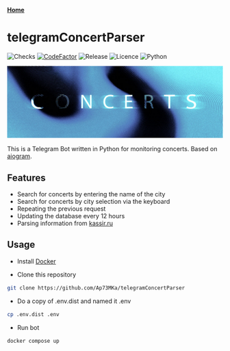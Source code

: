 [**Home**](/list)

# telegramConcertParser

![Checks](https://badgen.net/github/checks/ap73mka/telegramConcertParser)
[![CodeFactor](https://www.codefactor.io/repository/github/ap73mka/telegramconcertparser/badge)](https://www.codefactor.io/repository/github/ap73mka/telegramconcertparser)
![Release](https://badgen.net/github/release/ap73mka/telegramConcertParser)
![Licence](https://badgen.net/badge/Licence/MIT/blue)
![Python](https://badgen.net/badge/Python/3.10/blue?icon=pypi)

![banner](/assets/telegram-concerts.jpg)

This is a Telegram Bot written in Python for monitoring concerts. Based on [aiogram](https://github.com/aiogram/aiogram).

## Features

- Search for concerts by entering the name of the city
- Search for concerts by city selection via the keyboard
- Repeating the previous request
- Updating the database every 12 hours
- Parsing information from [kassir.ru](https://kassir.ru/)

## Usage

- Install [Docker](https://www.docker.com/)

- Clone this repository

```bash
git clone https://github.com/Ap73MKa/telegramConcertParser
```

- Do a copy of .env.dist and named it .env

```bash
cp .env.dist .env
```

- Run bot

```bash
docker compose up
```